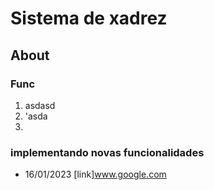 # Sistema de xadrez 

## About

### Func
1. asdasd
2. 'asda
3. 



### implementando novas funcionalidades

- 16/01/2023 [link]www.google.com